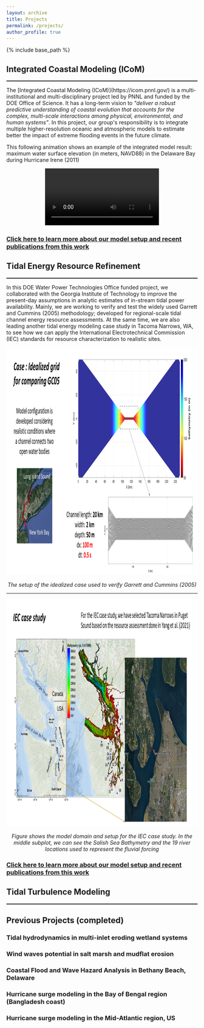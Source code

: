```yaml
---
layout: archive
title: Projects
permalink: /projects/
author_profile: true
---
```


{% include base_path %}


## Integrated Coastal Modeling (ICoM)
<hr style="border:1px solid gray">
The [Integrated Coastal Modeling (ICoM)](https://icom.pnnl.gov/) is a multi-institutional and multi-disciplinary project led by PNNL and funded by the DOE Office of Science. It has a long-term vision to <i>"deliver a robust predictive understanding of coastal evolution that accounts for the complex, multi-scale interactions among physical, environmental, and human systems"</i>. In this project, our group's responsibility is to integrate multiple higher-resolution oceanic and atmospheric models to estimate better the impact of extreme flooding events in the future climate.

This following animation shows an example of the integrated model result: maximum water surface elevation (in meters, NAVD88) in the Delaware Bay during Hurricane Irene (2011)

<p align="center">
<video src="/file/FVCOM_Irene_max_surface_large.mp4" controls="controls" style="max-width: 780px;">
</video>
</p>

### [Click here to learn more about our model setup and recent publications from this work](/project_info/ICoM/)   

## Tidal Energy Resource Refinement
<hr style="border:1px solid gray">
In this DOE Water Power Technologies Office funded project, we collaborated with the Georgia Institute of Technology to improve the present-day assumptions in analytic estimates of in-stream tidal power availability. Mainly, we are working to verify and test the widely used Garrett and Cummins (2005) methodology; developed for regional-scale tidal channel energy resource assessments. At the same time, we are also leading another tidal energy modeling case study in Tacoma Narrows, WA, to see how we can apply the International Electrotechnical Commission (IEC) standards for resource characterization to realistic sites.

<p align="center">
  <img width="920" height="600" src="/images/TidalEnergy_gatech1.png">
</p>
<p align="center">
  <em>The setup of the idealized case used to verify Garrett and Cummins (2005)</em>
</p>

---

<p align="center">
  <img width="920" height="600" src="/images/TidalEnergy_CS1.png">
</p>
<p align="center">
  <em>Figure shows the model domain and setup for the IEC case study. In the middle subplot, we can see the Salish Sea Bathymetry and the 19 river locations used to represent the fluvial forcing</em>
</p>

### [Click here to learn more about our model setup and recent publications from this work](/project_info/GCandTN/)

## Tidal Turbulence Modeling
<hr style="border:1px solid gray">

## Previous Projects (completed)
### Tidal hydrodynamics in multi-inlet eroding wetland systems
### Wind waves potential in salt marsh and mudflat erosion
### Coastal Flood and Wave Hazard Analysis in Bethany Beach, Delaware
### Hurricane surge modeling in the Bay of Bengal region (Bangladesh coast)
### Hurricane surge modeling in the Mid-Atlantic region, US
